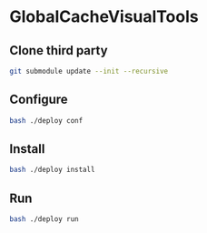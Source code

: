 # GlobalCacheVisualTools

## Clone third party

```bash
git submodule update --init --recursive
```

## Configure

```bash
bash ./deploy conf
```

## Install

```bash
bash ./deploy install
```

## Run

```bash
bash ./deploy run
```
